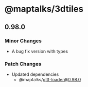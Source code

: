 # @maptalks/3dtiles

## 0.98.0

### Minor Changes

- A bug fix version with types

### Patch Changes

- Updated dependencies
  - @maptalks/gltf-loader@0.98.0
